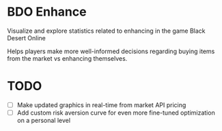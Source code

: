 # BDO Enhance

Visualize and explore statistics related to enhancing in the game Black Desert Online

Helps players make more well-informed decisions regarding buying items from the market vs enhancing themselves.

# TODO 
 * [ ] Make updated graphics in real-time from market API pricing
 * [ ] Add custom risk aversion curve for even more fine-tuned optimization on a personal level
